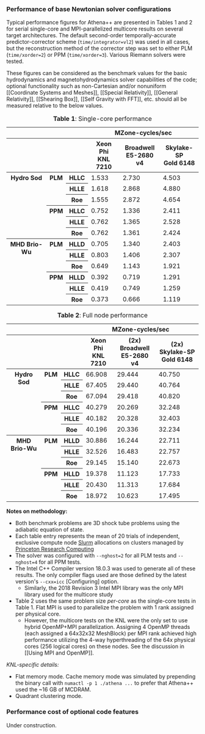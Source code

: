 ### Performance of base Newtonian solver configurations
Typical performance figures for Athena++ are presented in Tables 1 and 2 for serial single-core and MPI-parallelized multicore results on several target architectures. The default second-order temporally-accurate predictor-corrector scheme (`time/integrator=vl2`) was used in all cases, but the reconstruction method of the corrector step was set to either PLM (`time/xorder=2`) or PPM (`time/xorder=3`). Various Riemann solvers were tested.

These figures can be considered as the benchmark values for the basic hydrodynamics and magnetohydrodynamics solver capabilities of the code; optional functionality such as non-Cartesian and/or nonuniform [[Coordinate Systems and Meshes]], [[Special Relativity]], [[General Relativity]], [[Shearing Box]], [[Self Gravity with FFT]], etc. should all be measured relative to the below values. 

<table border="0" class="dataframe">
<caption><b>Table 1</b>: Single-core performance</caption>
  <thead>
    <tr>
      <th></th>
      <th></th>
      <th></th>
      <th colspan="3" halign="left">MZone-cycles/sec</th>
    </tr>
    <tr>
      <th></th>
      <th></th>
      <th></th>
      <th>Xeon Phi<br>KNL 7210</th>
      <th>Broadwell<br>E5-2680 v4</th>
      <th>Skylake-SP<br>Gold 6148</th>
    </tr>
  </thead>
  <tbody>
    <tr>
      <th rowspan="6" valign="top">Hydro Sod</th>
      <th rowspan="3" valign="top">PLM</th>
      <th>HLLC</th>
      <td>1.533</td>
      <td>2.730</td>
      <td>4.503</td>
    </tr>
    <tr>
      <th>HLLE</th>
      <td>1.618</td>
      <td>2.868</td>
      <td>4.880</td>
    </tr>
    <tr>
      <th>Roe</th>
      <td>1.555</td>
      <td>2.872</td>
      <td>4.654</td>
    </tr>
    <tr>
      <th rowspan="3" valign="top">PPM</th>
      <th>HLLC</th>
      <td>0.752</td>
      <td>1.336</td>
      <td>2.411</td>
    </tr>
    <tr>
      <th>HLLE</th>
      <td>0.762</td>
      <td>1.365</td>
      <td>2.528</td>
    </tr>
    <tr>
      <th>Roe</th>
      <td>0.762</td>
      <td>1.361</td>
      <td>2.424</td>
    </tr>
    <tr>
      <th rowspan="6" valign="top">MHD Brio-Wu</th>
      <th rowspan="3" valign="top">PLM</th>
      <th>HLLD</th>
      <td>0.705</td>
      <td>1.340</td>
      <td>2.403</td>
    </tr>
    <tr>
      <th>HLLE</th>
      <td>0.803</td>
      <td>1.406</td>
      <td>2.307</td>
    </tr>
    <tr>
      <th>Roe</th>
      <td>0.649</td>
      <td>1.143</td>
      <td>1.921</td>
    </tr>
    <tr>
      <th rowspan="3" valign="top">PPM</th>
      <th>HLLD</th>
      <td>0.392</td>
      <td>0.719</td>
      <td>1.291</td>
    </tr>
    <tr>
      <th>HLLE</th>
      <td>0.419</td>
      <td>0.749</td>
      <td>1.259</td>
    </tr>
    <tr>
      <th>Roe</th>
      <td>0.373</td>
      <td>0.666</td>
      <td>1.119</td>
    </tr>
  </tbody>
</table><table border="0" class="dataframe">
<caption><b>Table 2</b>: Full node performance</caption>
  <thead>
    <tr>
      <th></th>
      <th></th>
      <th></th>
      <th colspan="3" halign="left">MZone-cycles/sec</th>
    </tr>
    <tr>
      <th></th>
      <th></th>
      <th></th>
      <th>Xeon Phi<br>KNL 7210</th>
      <th>(2x) Broadwell<br>E5-2680 v4</th>
      <th>(2x) Skylake-SP<br>Gold 6148</th>
    </tr>
  </thead>
  <tbody>
    <tr>
      <th rowspan="6" valign="top">Hydro Sod</th>
      <th rowspan="3" valign="top">PLM</th>
      <th>HLLC</th>
      <td>66.908</td>
      <td>29.444</td>
      <td>40.750</td>
    </tr>
    <tr>
      <th>HLLE</th>
      <td>67.405</td>
      <td>29.440</td>
      <td>40.764</td>
    </tr>
    <tr>
      <th>Roe</th>
      <td>67.094</td>
      <td>29.418</td>
      <td>40.820</td>
    </tr>
    <tr>
      <th rowspan="3" valign="top">PPM</th>
      <th>HLLC</th>
      <td>40.279</td>
      <td>20.269</td>
      <td>32.248</td>
    </tr>
    <tr>
      <th>HLLE</th>
      <td>40.182</td>
      <td>20.328</td>
      <td>32.403</td>
    </tr>
    <tr>
      <th>Roe</th>
      <td>40.196</td>
      <td>20.336</td>
      <td>32.234</td>
    </tr>
    <tr>
      <th rowspan="6" valign="top">MHD Brio-Wu</th>
      <th rowspan="3" valign="top">PLM</th>
      <th>HLLD</th>
      <td>30.886</td>
      <td>16.244</td>
      <td>22.711</td>
    </tr>
    <tr>
      <th>HLLE</th>
      <td>32.526</td>
      <td>16.483</td>
      <td>22.757</td>
    </tr>
    <tr>
      <th>Roe</th>
      <td>29.145</td>
      <td>15.140</td>
      <td>22.673</td>
    </tr>
    <tr>
      <th rowspan="3" valign="top">PPM</th>
      <th>HLLD</th>
      <td>19.378</td>
      <td>11.123</td>
      <td>17.733</td>
    </tr>
    <tr>
      <th>HLLE</th>
      <td>20.430</td>
      <td>11.313</td>
      <td>17.684</td>
    </tr>
    <tr>
      <th>Roe</th>
      <td>18.972</td>
      <td>10.623</td>
      <td>17.495</td>
    </tr>
  </tbody>
</table>

<!-- Version 545be021343e1a0a663d6a6f2c76412ac78be7e4 w/ 64^3 MeshBlock. Table generated on 2018-07-26 18:07:29.858757 -->

**Notes on methodology:**
* Both benchmark problems are 3D shock tube problems using the adiabatic equation of state. 
* Each table entry represents the mean of 20 trials of independent, exclusive compute node [Slurm](https://www.schedmd.com/) allocations on clusters managed by [Princeton Research Computing](https://researchcomputing.princeton.edu/)
* The solver was configured with `--nghost=2` for all PLM tests and `--nghost=4` for all PPM tests. 
* The Intel C++ Compiler version 18.0.3 was used to generate all of these results. The only compiler flags used are those defined by the latest version's `--cxx=icc` [Configuring] option.
  * Similarly, the 2018 Revision 3 Intel MPI library was the only MPI library used for the multicore study
* Table 2 uses the same problem size *per-core* as the single-core tests in Table 1. Flat MPI is used to parallelize the problem with 1 rank assigned per physical core. 
  * However, the multicore tests on the KNL were the only set to use hybrid OpenMP+MPI parallelization. Assigning 4 OpenMP threads (each assigned a 64x32x32 MeshBlock) per MPI rank achieved high performance utilizing the 4-way hyperthreading of the 64x physical cores (256 logical cores) on these nodes. See the discussion in [[Using MPI and OpenMP]].

*KNL-specific details:*
- Flat memory mode. Cache memory mode was simulated by prepending the binary call with `numactl -p 1 ./athena ...` to prefer that Athena++ used the ~16 GB of MCDRAM. 
- Quadrant clustering mode.

### Performance cost of optional code features
Under construction.

<!-- TO DO:
- Add additional architecture info to a new table, e.g. # cores
- Attach athinput files
-->